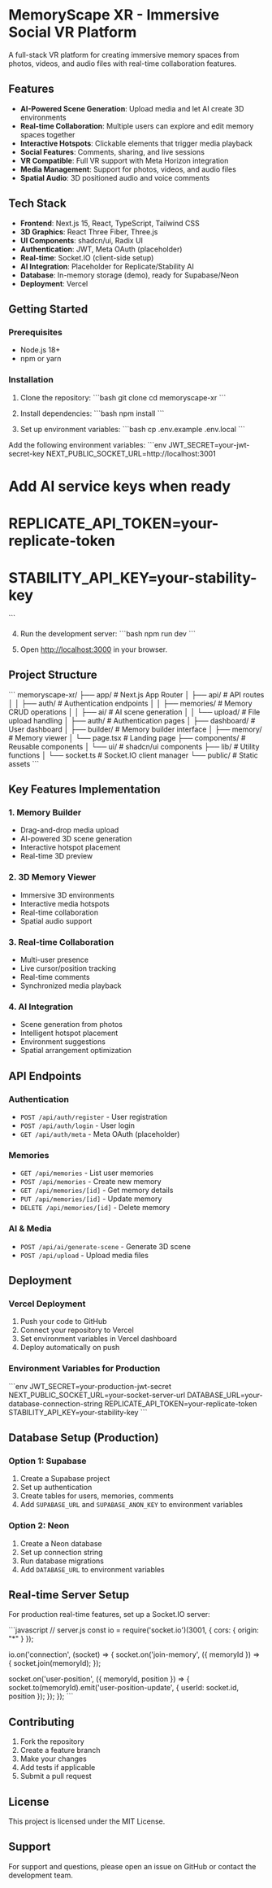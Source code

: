 # MemoryScape XR - Immersive Social VR Platform

A full-stack VR platform for creating immersive memory spaces from photos, videos, and audio files with real-time collaboration features.

## Features

- **AI-Powered Scene Generation**: Upload media and let AI create 3D environments
- **Real-time Collaboration**: Multiple users can explore and edit memory spaces together
- **Interactive Hotspots**: Clickable elements that trigger media playback
- **Social Features**: Comments, sharing, and live sessions
- **VR Compatible**: Full VR support with Meta Horizon integration
- **Media Management**: Support for photos, videos, and audio files
- **Spatial Audio**: 3D positioned audio and voice comments

## Tech Stack

- **Frontend**: Next.js 15, React, TypeScript, Tailwind CSS
- **3D Graphics**: React Three Fiber, Three.js
- **UI Components**: shadcn/ui, Radix UI
- **Authentication**: JWT, Meta OAuth (placeholder)
- **Real-time**: Socket.IO (client-side setup)
- **AI Integration**: Placeholder for Replicate/Stability AI
- **Database**: In-memory storage (demo), ready for Supabase/Neon
- **Deployment**: Vercel

## Getting Started

### Prerequisites

- Node.js 18+ 
- npm or yarn

### Installation

1. Clone the repository:
\`\`\`bash
git clone <repository-url>
cd memoryscape-xr
\`\`\`

2. Install dependencies:
\`\`\`bash
npm install
\`\`\`

3. Set up environment variables:
\`\`\`bash
cp .env.example .env.local
\`\`\`

Add the following environment variables:
\`\`\`env
JWT_SECRET=your-jwt-secret-key
NEXT_PUBLIC_SOCKET_URL=http://localhost:3001
# Add AI service keys when ready
# REPLICATE_API_TOKEN=your-replicate-token
# STABILITY_API_KEY=your-stability-key
\`\`\`

4. Run the development server:
\`\`\`bash
npm run dev
\`\`\`

5. Open [http://localhost:3000](http://localhost:3000) in your browser.

## Project Structure

\`\`\`
memoryscape-xr/
├── app/                    # Next.js App Router
│   ├── api/               # API routes
│   │   ├── auth/          # Authentication endpoints
│   │   ├── memories/      # Memory CRUD operations
│   │   ├── ai/            # AI scene generation
│   │   └── upload/        # File upload handling
│   ├── auth/              # Authentication pages
│   ├── dashboard/         # User dashboard
│   ├── builder/           # Memory builder interface
│   ├── memory/            # Memory viewer
│   └── page.tsx           # Landing page
├── components/            # Reusable components
│   └── ui/               # shadcn/ui components
├── lib/                  # Utility functions
│   └── socket.ts         # Socket.IO client manager
└── public/               # Static assets
\`\`\`

## Key Features Implementation

### 1. Memory Builder
- Drag-and-drop media upload
- AI-powered 3D scene generation
- Interactive hotspot placement
- Real-time 3D preview

### 2. 3D Memory Viewer
- Immersive 3D environments
- Interactive media hotspots
- Real-time collaboration
- Spatial audio support

### 3. Real-time Collaboration
- Multi-user presence
- Live cursor/position tracking
- Real-time comments
- Synchronized media playback

### 4. AI Integration
- Scene generation from photos
- Intelligent hotspot placement
- Environment suggestions
- Spatial arrangement optimization

## API Endpoints

### Authentication
- `POST /api/auth/register` - User registration
- `POST /api/auth/login` - User login
- `GET /api/auth/meta` - Meta OAuth (placeholder)

### Memories
- `GET /api/memories` - List user memories
- `POST /api/memories` - Create new memory
- `GET /api/memories/[id]` - Get memory details
- `PUT /api/memories/[id]` - Update memory
- `DELETE /api/memories/[id]` - Delete memory

### AI & Media
- `POST /api/ai/generate-scene` - Generate 3D scene
- `POST /api/upload` - Upload media files

## Deployment

### Vercel Deployment

1. Push your code to GitHub
2. Connect your repository to Vercel
3. Set environment variables in Vercel dashboard
4. Deploy automatically on push

### Environment Variables for Production

\`\`\`env
JWT_SECRET=your-production-jwt-secret
NEXT_PUBLIC_SOCKET_URL=your-socket-server-url
DATABASE_URL=your-database-connection-string
REPLICATE_API_TOKEN=your-replicate-token
STABILITY_API_KEY=your-stability-key
\`\`\`

## Database Setup (Production)

### Option 1: Supabase
1. Create a Supabase project
2. Set up authentication
3. Create tables for users, memories, comments
4. Add `SUPABASE_URL` and `SUPABASE_ANON_KEY` to environment variables

### Option 2: Neon
1. Create a Neon database
2. Set up connection string
3. Run database migrations
4. Add `DATABASE_URL` to environment variables

## Real-time Server Setup

For production real-time features, set up a Socket.IO server:

\`\`\`javascript
// server.js
const io = require('socket.io')(3001, {
  cors: { origin: "*" }
});

io.on('connection', (socket) => {
  socket.on('join-memory', ({ memoryId }) => {
    socket.join(memoryId);
  });
  
  socket.on('user-position', ({ memoryId, position }) => {
    socket.to(memoryId).emit('user-position-update', {
      userId: socket.id,
      position
    });
  });
});
\`\`\`

## Contributing

1. Fork the repository
2. Create a feature branch
3. Make your changes
4. Add tests if applicable
5. Submit a pull request

## License

This project is licensed under the MIT License.

## Support

For support and questions, please open an issue on GitHub or contact the development team.
